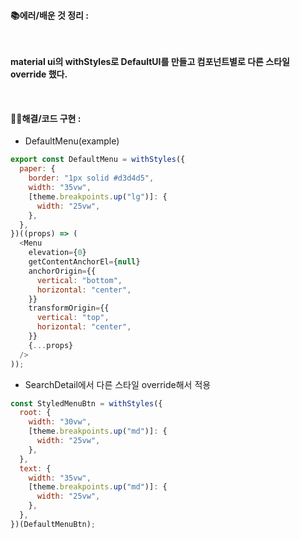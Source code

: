 #### 📚에러/배운 것 정리 :

</br>

**material ui의 withStyles로 DefaultUI를 만들고 컴포넌트별로 다른 스타일 override 했다.**

</br>

#### 👩‍💻해결/코드 구현 :

- DefaultMenu(example)

```js
export const DefaultMenu = withStyles({
  paper: {
    border: "1px solid #d3d4d5",
    width: "35vw",
    [theme.breakpoints.up("lg")]: {
      width: "25vw",
    },
  },
})((props) => (
  <Menu
    elevation={0}
    getContentAnchorEl={null}
    anchorOrigin={{
      vertical: "bottom",
      horizontal: "center",
    }}
    transformOrigin={{
      vertical: "top",
      horizontal: "center",
    }}
    {...props}
  />
));
```

- SearchDetail에서 다른 스타일 override해서 적용

```js
const StyledMenuBtn = withStyles({
  root: {
    width: "30vw",
    [theme.breakpoints.up("md")]: {
      width: "25vw",
    },
  },
  text: {
    width: "35vw",
    [theme.breakpoints.up("md")]: {
      width: "25vw",
    },
  },
})(DefaultMenuBtn);
```
